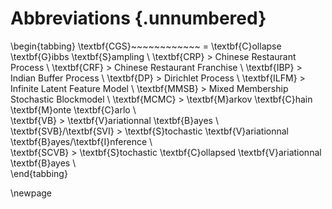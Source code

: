 # Abbreviations {.unnumbered}

\begin{tabbing}
\textbf{CGS}~~~~~~~~~~~~ \= \textbf{C}ollapse \textbf{G}ibbs \textbf{S}ampling \\
\textbf{CRP} \> Chinese Restaurant Process \\
\textbf{CRF} \> Chinese Restaurant Franchise \\
\textbf{IBP} \> Indian Buffer Process \\
\textbf{DP} \> Dirichlet Process \\
\textbf{ILFM} \> Infinite Latent Feature Model \\
\textbf{MMSB} \> Mixed Membership Stochastic Blockmodel \\
\textbf{MCMC} \> \textbf{M}arkov \textbf{C}hain \textbf{M}onte \textbf{C}arlo \\  
\textbf{VB} \> \textbf{V}ariationnal \textbf{B}ayes \\  
\textbf{SVB}/\textbf{SVI} \> \textbf{S}tochastic  \textbf{V}ariationnal \textbf{B}ayes/\textbf{I}nference \\  
\textbf{SCVB} \> \textbf{S}tochastic \textbf{C}ollapsed \textbf{V}ariationnal \textbf{B}ayes \\  
\end{tabbing}

\newpage
